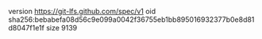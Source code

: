 version https://git-lfs.github.com/spec/v1
oid sha256:bebabefa08d56c9e099a0042f36755eb1bb895016932377b0e8d81d8047f1e1f
size 9139
